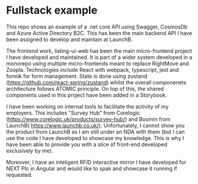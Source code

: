 # Fullstack example
This repo shows an example of a .net core API using Swagger, CosmosDb and Azure Active Directory B2C. This has been the main backend API I have been assigned to develop and maintain at LaunchB.

The frontend work, listing-ui-web has been the main micro-frontend project I have developed and maintained. It is part of a wider system developed in a monorepo using multiple micro-frontends meant to replace RightMove and Zoopla. Technologies include React with webpack, typescript, jest and formik for form management. State is done using zustand (https://github.com/react-spring/zustand) whilst the overall componenets architecture follows ATOMIC principle.  On top of this, the shared components used in this project have been added in a Storybook.

I have been working on internal tools to facilitate the activity of my employers. This includes "Survey Hub" from Corelogic (https://www.corelogic.uk/products/survey-hub/) and Boomin from LaunchB( https://www.launchb.co.uk/). Unfortunately, I cannot show you the product from LaunchB as I am still under an NDA with them (but I can use the code I have developed to showcase my knowledge. This is why I have been able to provide you with a slice of front-end developed exclusively by me).

Moreover, I have an inteligent RFID interactive mirror I have developed for NEXT Plc in Angular and would like to spak and showcase it running if requested.
